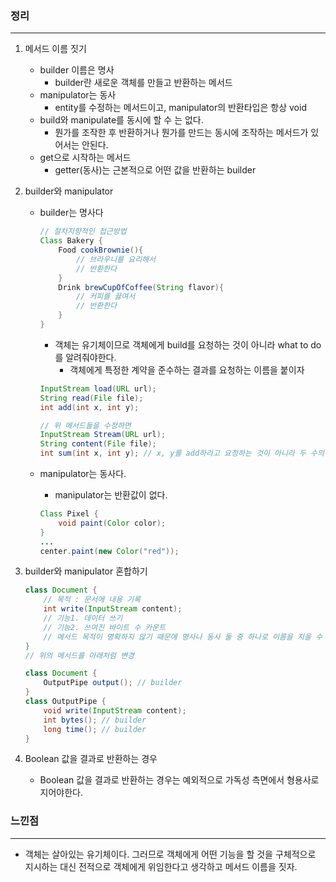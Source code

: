 ### 정리

---

1. 메서드 이름 짓기
    - builder 이름은 명사
        - builder란 새로운 객체를 만들고 반환하는 메서드
    - manipulator는 동사
        - entity를 수정하는 메서드이고, manipulator의 반환타입은 항상 void
    - build와 manipulate를 동시에 할 수 는 없다.
        - 뭔가를 조작한 후 반환하거나 뭔가를 만드는 동시에 조작하는 메서드가 있어서는 안된다.
    - get으로 시작하는 메서드
        - getter(동사)는 근본적으로 어떤 값을 반환하는 builder
        
2. builder와 manipulator
    - builder는 명사다
        
        ```java
        // 절차지향적인 접근방법
        Class Bakery {
        	Food cookBrownie(){
        		// 브라우니를 요리해서
        		// 반환한다
        	} 
        	Drink brewCupOfCoffee(String flavor){
        		// 커피를 끓여서
        		// 반환한다
        	}
        } 
        ```
        
        - 객체는 유기체이므로 객체에게 build를 요청하는 것이 아니라 what to do를 알려줘야한다.
            - 객체에게 특정한 계약을 준수하는 결과를 요청하는 이름을 붙이자
        
        ```java
        InputStream load(URL url);
        String read(File file);
        int add(int x, int y);
        
        // 위 메서드들을 수정하면
        InputStream Stream(URL url);
        String content(File file);
        int sum(int x, int y); // x, y를 add하라고 요청하는 것이 아니라 두 수의 sum을 계산하고 새로운 객체를 반환해달라고 요청
        ```
        
    
    - manipulator는 동사다.
        - manipulator는 반환값이 없다.
        
        ```java
        Class Pixel {
        	void paint(Color color);
        }
        ...
        center.paint(new Color("red"));
        ```
        
3. builder와 manipulator 혼합하기
    
    ```java
    class Document {
    	// 목적 : 문서에 내용 기록
    	int write(InputStream content);
    	// 기능1. 데이터 쓰기
    	// 기능2. 쓰여진 바이트 수 카운트  
    	// 메서드 목적이 명확하지 않기 때문에 명사나 동사 둘 중 하나로 이름을 지을 수 없다.
    }
    // 위의 메서드를 아래처럼 변경
    
    class Document {
    	OutputPipe output(); // builder
    }
    class OutputPipe {
    	void write(InputStream content);
    	int bytes(); // builder
    	long time(); // builder
    }
    ```
    

1. Boolean 값을 결과로 반환하는 경우
    - Boolean 값을 결과로 반환하는 경우는 예외적으로 가독성 측면에서 형용사로 지어야한다.

### 느낀점

---

- 객체는 살아있는 유기체이다. 그러므로 객체에게 어떤 기능을 할 것을 구체적으로 지시하는 대신 전적으로 객체에게 위임한다고 생각하고 메서드 이름을 짓자.
